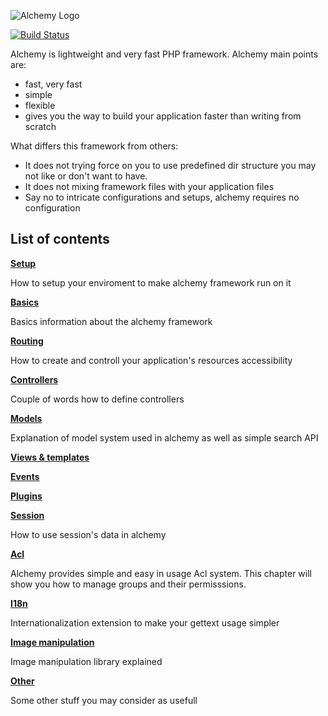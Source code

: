 ![Alchemy Logo](https://raw.github.com/dkraczkowski/alchemy/master/docs/alchemy_black_180.png)

[![Build Status](https://travis-ci.org/dkraczkowski/alchemy.png)](https://travis-ci.org/dkraczkowski/alchemy)

Alchemy is lightweight and very fast PHP framework. Alchemy main points are:
 - fast, very fast
 - simple
 - flexible
 - gives you the way to build your application faster than writing from scratch

What differs this framework from others:
- It does not trying force on you to use predefined dir structure you may not like or don't want to have.
- It does not mixing framework files with your application files
- Say no to intricate configurations and setups, alchemy requires no configuration


List of contents
----------------

**[Setup](/docs/Setup.md)**

How to setup your enviroment to make alchemy framework run on it

**[Basics](/docs/Basics.md)**

Basics information about the alchemy framework

**[Routing](/docs/Routing.md)**

How to create and controll your application's resources accessibility

**[Controllers](/docs/Controllers.md)**

Couple of words how to define controllers

**[Models](/docs/Models.md)**

Explanation of model system used in alchemy as well as simple search API

**[Views & templates](/docs/Views.md)**

**[Events](/docs/Events.md)**

**[Plugins](/docs/Plugins.md)**

**[Session](/docs/Session.md)**

How to use session's data in alchemy

**[Acl](/docs/Acl.md)**

Alchemy provides simple and easy in usage Acl system. This chapter will show you
how to manage groups and their permisssions.

**[I18n](/docs/I18n.md)**

Internationalization extension to make your gettext usage simpler

**[Image manipulation](/docs/ImageManipulation.md)**

Image manipulation library explained

**[Other](/docs/Other.md)**

Some other stuff you may consider as usefull
